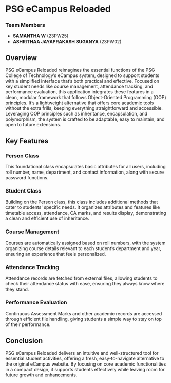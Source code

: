 # PSG eCampus Reloaded

### Team Members
- **SAMANTHA W** (23PW25)
- **ASHRITHAA JAYAPRAKASH SUGANYA** (23PW02)


## Overview
PSG eCampus Reloaded reimagines the essential functions of the PSG College of Technology’s eCampus system, designed to support students with a simplified interface that’s both practical and effective. Focused on key student needs like course management, attendance tracking, and performance evaluation, this application integrates these features in a clean, modular framework that follows Object-Oriented Programming (OOP) principles. It’s a lightweight alternative that offers core academic tools without the extra frills, keeping everything straightforward and accessible. Leveraging OOP principles such as inheritance, encapsulation, and polymorphism, the system is crafted to be adaptable, easy to maintain, and open to future extensions.

## Key Features

### Person Class
This foundational class encapsulates basic attributes for all users, including roll number, name, department, and contact information, along with secure password functions.

### Student Class
Building on the Person class, this class includes additional methods that cater to students' specific needs. It organizes attributes and features like timetable access, attendance, CA marks, and results display, demonstrating a clean and efficient use of inheritance.

### Course Management
Courses are automatically assigned based on roll numbers, with the system organizing course details relevant to each student’s department and year, ensuring an experience that feels personalized.

### Attendance Tracking
Attendance records are fetched from external files, allowing students to check their attendance status with ease, ensuring they always know where they stand.

### Performance Evaluation
Continuous Assessment Marks and other academic records are accessed through efficient file handling, giving students a simple way to stay on top of their performance.

## Conclusion
PSG eCampus Reloaded delivers an intuitive and well-structured tool for essential student activities, offering a fresh, easy-to-navigate alternative to the original eCampus website. By focusing on core academic functionalities in a compact design, it supports students effectively while leaving room for future growth and enhancements.
